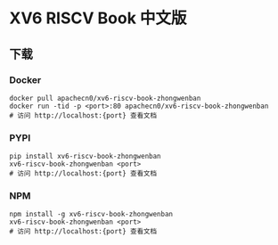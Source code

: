 # XV6 RISCV Book 中文版

## 下载

### Docker

```
docker pull apachecn0/xv6-riscv-book-zhongwenban
docker run -tid -p <port>:80 apachecn0/xv6-riscv-book-zhongwenban
# 访问 http://localhost:{port} 查看文档
```

### PYPI

```
pip install xv6-riscv-book-zhongwenban
xv6-riscv-book-zhongwenban <port>
# 访问 http://localhost:{port} 查看文档
```

### NPM

```
npm install -g xv6-riscv-book-zhongwenban
xv6-riscv-book-zhongwenban <port>
# 访问 http://localhost:{port} 查看文档
```